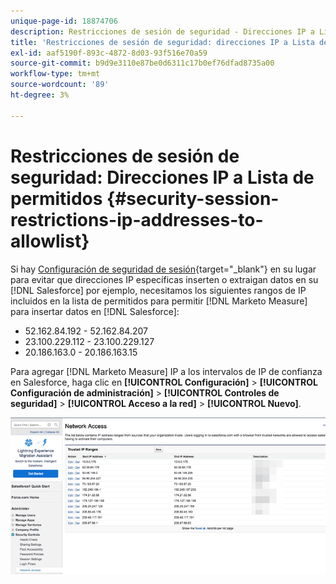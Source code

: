 ```yaml
---
unique-page-id: 18874706
description: Restricciones de sesión de seguridad - Direcciones IP a Lista de permitidos - Medida de Marketo - Documentación del producto
title: 'Restricciones de sesión de seguridad: direcciones IP a Lista de permitidos'
exl-id: aaf5190f-893c-4872-8d03-93f516e70a59
source-git-commit: b9d9e3110e87be0d6311c17b0ef76dfad8735a00
workflow-type: tm+mt
source-wordcount: '89'
ht-degree: 3%

---
```


# Restricciones de sesión de seguridad: Direcciones IP a Lista de permitidos {#security-session-restrictions-ip-addresses-to-allowlist}

Si hay [Configuración de seguridad de sesión](https://help.salesforce.com/articleView?id=admin_sessions.htm&amp;type=0){target=&quot;_blank&quot;} en su lugar para evitar que direcciones IP específicas inserten o extraigan datos en su [!DNL Salesforce] por ejemplo, necesitamos los siguientes rangos de IP incluidos en la lista de permitidos para permitir [!DNL Marketo Measure] para insertar datos en [!DNL Salesforce]:

* 52.162.84.192 - 52.162.84.207
* 23.100.229.112 - 23.100.229.127
* 20.186.163.0 - 20.186.163.15

Para agregar [!DNL Marketo Measure] IP a los intervalos de IP de confianza en Salesforce, haga clic en **[!UICONTROL Configuración]** > **[!UICONTROL Configuración de administración]** > **[!UICONTROL Controles de seguridad]** > **[!UICONTROL Acceso a la red]** > **[!UICONTROL Nuevo]**.

![](assets/1.png)
